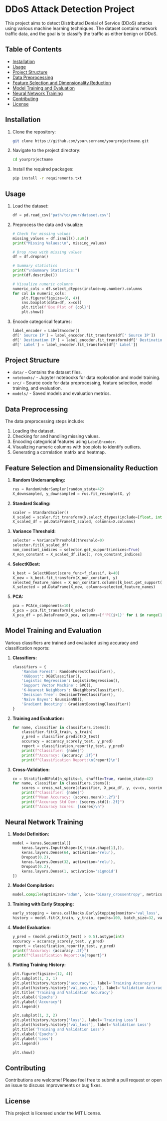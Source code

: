# DDoS Attack Detection Project

This project aims to detect Distributed Denial of Service (DDoS) attacks using various machine learning techniques. The dataset contains network traffic data, and the goal is to classify the traffic as either benign or DDoS.

## Table of Contents

- [Installation](#installation)
- [Usage](#usage)
- [Project Structure](#project-structure)
- [Data Preprocessing](#data-preprocessing)
- [Feature Selection and Dimensionality Reduction](#feature-selection-and-dimensionality-reduction)
- [Model Training and Evaluation](#model-training-and-evaluation)
- [Neural Network Training](#neural-network-training)
- [Contributing](#contributing)
- [License](#license)

## Installation

1. Clone the repository:
    ```sh
    git clone https://github.com/yourusername/yourprojectname.git
    ```
2. Navigate to the project directory:
    ```sh
    cd yourprojectname
    ```
3. Install the required packages:
    ```sh
    pip install -r requirements.txt
    ```

## Usage

1. Load the dataset:
    ```python
    df = pd.read_csv("path/to/your/dataset.csv")
    ```

2. Preprocess the data and visualize:
    ```python
    # Check for missing values
    missing_values = df.isnull().sum()
    print("Missing Values:\n", missing_values)

    # Drop rows with missing values
    df = df.dropna()

    # Summary statistics
    print("\nSummary Statistics:")
    print(df.describe())

    # Visualize numeric columns
    numeric_cols = df.select_dtypes(include=np.number).columns
    for col in numeric_cols:
        plt.figure(figsize=(6, 4))
        sns.boxplot(data=df, x=col)
        plt.title(f'Box Plot of {col}')
        plt.show()
    ```

3. Encode categorical features:
    ```python
    label_encoder = LabelEncoder()
    df[' Source IP'] = label_encoder.fit_transform(df[' Source IP'])
    df[' Destination IP'] = label_encoder.fit_transform(df[' Destination IP'])
    df[' Label'] = label_encoder.fit_transform(df[' Label'])
    ```

## Project Structure

- `data/` - Contains the dataset files.
- `notebooks/` - Jupyter notebooks for data exploration and model training.
- `src/` - Source code for data preprocessing, feature selection, model training, and evaluation.
- `models/` - Saved models and evaluation metrics.

## Data Preprocessing

The data preprocessing steps include:

1. Loading the dataset.
2. Checking for and handling missing values.
3. Encoding categorical features using `LabelEncoder`.
4. Visualizing numeric columns with box plots to identify outliers.
5. Generating a correlation matrix and heatmap.

## Feature Selection and Dimensionality Reduction

1. **Random Undersampling:**
    ```python
    rus = RandomUnderSampler(random_state=42)
    X_downsampled, y_downsampled = rus.fit_resample(X, y)
    ```

2. **Standard Scaling:**
    ```python
    scaler = StandardScaler()
    X_scaled = scaler.fit_transform(X.select_dtypes(include=[float, int]))
    X_scaled_df = pd.DataFrame(X_scaled, columns=X.columns)
    ```

3. **Variance Threshold:**
    ```python
    selector = VarianceThreshold(threshold=0)
    selector.fit(X_scaled_df)
    non_constant_indices = selector.get_support(indices=True)
    X_non_constant = X_scaled_df.iloc[:, non_constant_indices]
    ```

4. **SelectKBest:**
    ```python
    k_best = SelectKBest(score_func=f_classif, k=40)
    X_new = k_best.fit_transform(X_non_constant, y)
    selected_feature_names = X_non_constant.columns[k_best.get_support()]
    X_selected = pd.DataFrame(X_new, columns=selected_feature_names)
    ```

5. **PCA:**
    ```python
    pca = PCA(n_components=10)
    X_pca = pca.fit_transform(X_selected)
    X_pca_df = pd.DataFrame(X_pca, columns=[f'PC{i+1}' for i in range(10)])
    ```

## Model Training and Evaluation

Various classifiers are trained and evaluated using accuracy and classification reports:

1. **Classifiers:**
    ```python
    classifiers = {
        'Random Forest': RandomForestClassifier(),
        'XGBoost': XGBClassifier(),
        'Logistic Regression': LogisticRegression(),
        'Support Vector Machine': SVC(),
        'K-Nearest Neighbors': KNeighborsClassifier(),
        'Decision Tree': DecisionTreeClassifier(),
        'Naive Bayes': GaussianNB(),
        'Gradient Boosting': GradientBoostingClassifier()
    }
    ```

2. **Training and Evaluation:**
    ```python
    for name, classifier in classifiers.items():
        classifier.fit(X_train, y_train)
        y_pred = classifier.predict(X_test)
        accuracy = accuracy_score(y_test, y_pred)
        report = classification_report(y_test, y_pred)
        print(f"Classifier: {name}")
        print(f"Accuracy: {accuracy:.2f}")
        print(f"Classification Report:\n{report}\n")
    ```

3. **Cross-Validation:**
    ```python
    cv = StratifiedKFold(n_splits=5, shuffle=True, random_state=42)
    for name, classifier in classifiers.items():
        scores = cross_val_score(classifier, X_pca_df, y, cv=cv, scoring='accuracy')
        print(f"Classifier: {name}")
        print(f"Mean Accuracy: {scores.mean():.2f}")
        print(f"Accuracy Std Dev: {scores.std():.2f}")
        print(f"Accuracy Scores: {scores}\n")
    ```

## Neural Network Training

1. **Model Definition:**
    ```python
    model = keras.Sequential([
        keras.layers.Input(shape=(X_train.shape[1],)),
        keras.layers.Dense(64, activation='relu'),
        Dropout(0.2),
        keras.layers.Dense(32, activation='relu'),
        Dropout(0.2),
        keras.layers.Dense(1, activation='sigmoid')
    ])
    ```

2. **Model Compilation:**
    ```python
    model.compile(optimizer='adam', loss='binary_crossentropy', metrics=['accuracy'])
    ```

3. **Training with Early Stopping:**
    ```python
    early_stopping = keras.callbacks.EarlyStopping(monitor='val_loss', patience=5, restore_best_weights=True)
    history = model.fit(X_train, y_train, epochs=100, batch_size=32, validation_data=(X_test, y_test), callbacks=[early_stopping])
    ```

4. **Model Evaluation:**
    ```python
    y_pred = (model.predict(X_test) > 0.5).astype(int)
    accuracy = accuracy_score(y_test, y_pred)
    report = classification_report(y_test, y_pred)
    print(f"Accuracy: {accuracy:.2f}")
    print(f"Classification Report:\n{report}")
    ```

5. **Plotting Training History:**
    ```python
    plt.figure(figsize=(12, 4))
    plt.subplot(1, 2, 1)
    plt.plot(history.history['accuracy'], label='Training Accuracy')
    plt.plot(history.history['val_accuracy'], label='Validation Accuracy')
    plt.title('Training and Validation Accuracy')
    plt.xlabel('Epochs')
    plt.ylabel('Accuracy')
    plt.legend()

    plt.subplot(1, 2, 2)
    plt.plot(history.history['loss'], label='Training Loss')
    plt.plot(history.history['val_loss'], label='Validation Loss')
    plt.title('Training and Validation Loss')
    plt.xlabel('Epochs')
    plt.ylabel('Loss')
    plt.legend()

    plt.show()
    ```

## Contributing

Contributions are welcome! Please feel free to submit a pull request or open an issue to discuss improvements or bug fixes.

## License

This project is licensed under the MIT License.
